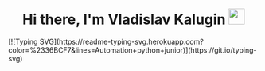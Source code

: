 <h1 align="center">Hi there, I'm Vladislav Kalugin</a> 
<img src="https://github.com/blackcater/blackcater/raw/main/images/Hi.gif" height="32"/></h1>
<!---Пример кода-->
[![Typing SVG](https://readme-typing-svg.herokuapp.com?color=%2336BCF7&lines=Automation+python+junior)](https://git.io/typing-svg)

<!--
**Kellagan/Kellagan** is a ✨ _special_ ✨ repository because its `README.md` (this file) appears on your GitHub profile.

Here are some ideas to get you started:

- 🔭 I’m currently working on ...
- 🌱 I’m currently learning ...
- 👯 I’m looking to collaborate on ...
- 🤔 I’m looking for help with ...
- 💬 Ask me about ...
- 📫 How to reach me: ...
- 😄 Pronouns: ...
- ⚡ Fun fact: ...
-->
